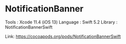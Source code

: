 # NotificationBanner

Tools : Xcode 11.4 (iOS 13)
Language : Swift 5.2
Library : NotificationBannerSwift 

Link:
https://cocoapods.org/pods/NotificationBannerSwift

